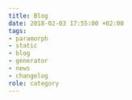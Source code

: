 ```yaml
---
title: Blog
date: 2018-02-03 17:55:00 +02:00
tags:
- paramorph
- static
- blog
- generator
- news
- changelog
role: category
---
```


<div>
  <Feed { ...data } feed={ data.website.getCollectionOfTitle('Posts').pages } />
</div>

